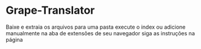 # Grape-Translator
Baixe e extraia os arquivos para uma pasta
execute o index ou adicione manualmente na aba de extensões de seu navegador
siga as instruções na página
